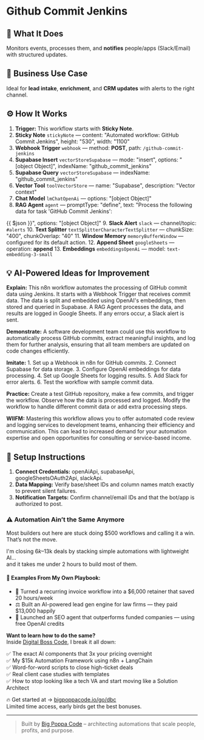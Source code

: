 # Github Commit Jenkins
  ## 🚀 What It Does
  Monitors events, processes them, and **notifies** people/apps (Slack/Email) with structured updates.
  
  ## 💼 Business Use Case
  Ideal for **lead intake**, **enrichment**, and **CRM updates** with alerts to the right channel.
  
  ## ⚙️ How It Works
  1. **Trigger:** This workflow starts with **Sticky Note**.
  2. **Sticky Note** `stickyNote` — content: "Automated workflow: GitHub Commit Jenkins", height: "530", width: "1100"
3. **Webhook Trigger** `webhook` — method: **POST**, path: `/github-commit-jenkins`
4. **Supabase Insert** `vectorStoreSupabase` — mode: "insert", options: "[object Object]", indexName: "github_commit_jenkins"
5. **Supabase Query** `vectorStoreSupabase` — indexName: "github_commit_jenkins"
6. **Vector Tool** `toolVectorStore` — name: "Supabase", description: "Vector context"
7. **Chat Model** `lmChatOpenAi` — options: "[object Object]"
8. **RAG Agent** `agent` — promptType: "define", text: "Process the following data for task 'GitHub Commit Jenkins':

{{ $json }}", options: "[object Object]"
9. **Slack Alert** `slack` — channel/topic: `#alerts`
10. **Text Splitter** `textSplitterCharacterTextSplitter` — chunkSize: "400", chunkOverlap: "40"
11. **Window Memory** `memoryBufferWindow` — configured for its default action.
12. **Append Sheet** `googleSheets` — operation: **append**
13. **Embeddings** `embeddingsOpenAi` — model: `text-embedding-3-small`
  
  ## 💡 AI-Powered Ideas for Improvement
  **Explain:** This n8n workflow automates the processing of GitHub commit data using Jenkins. It starts with a Webhook Trigger that receives commit data. The data is split and embedded using OpenAI's embeddings, then stored and queried in Supabase. A RAG Agent processes the data, and results are logged in Google Sheets. If any errors occur, a Slack alert is sent.

**Demonstrate:** A software development team could use this workflow to automatically process GitHub commits, extract meaningful insights, and log them for further analysis, ensuring that all team members are updated on code changes efficiently.

**Imitate:** 1. Set up a Webhook in n8n for GitHub commits. 2. Connect Supabase for data storage. 3. Configure OpenAI embeddings for data processing. 4. Set up Google Sheets for logging results. 5. Add Slack for error alerts. 6. Test the workflow with sample commit data.

**Practice:** Create a test GitHub repository, make a few commits, and trigger the workflow. Observe how the data is processed and logged. Modify the workflow to handle different commit data or add extra processing steps.

**WIIFM:** Mastering this workflow allows you to offer automated code review and logging services to development teams, enhancing their efficiency and communication. This can lead to increased demand for your automation expertise and open opportunities for consulting or service-based income.
  
  ## 🔧 Setup Instructions
  1. **Connect Credentials:** openAiApi, supabaseApi, googleSheetsOAuth2Api, slackApi.
2. **Data Mapping:** Verify base/sheet IDs and column names match exactly to prevent silent failures.
3. **Notification Targets:** Confirm channel/email IDs and that the bot/app is authorized to post.
  
### ⚠️ Automation Ain’t the Same Anymore

Most builders out here are stuck doing $500 workflows and calling it a win.  
That’s not the move.  

I'm closing $6k–$13k deals by stacking simple automations with lightweight AI...  
and it takes me under 2 hours to build most of them.

#### 🧠 Examples From My Own Playbook:
- 🔁 Turned a recurring invoice workflow into a $6,000 retainer that saved 20 hours/week  
- ⚖️ Built an AI-powered lead gen engine for law firms — they paid $13,000 happily  
- 🚀 Launched an SEO agent that outperforms funded companies — using free OpenAI credits  

**Want to learn how to do the same?**  
Inside [Digital Boss Code](https://bigpoppacode.io/go/dbc), I break it all down:

✅ The exact AI components that 3x your pricing overnight  
✅ My $15k Automation Framework using n8n + LangChain  
✅ Word-for-word scripts to close high-ticket deals  
✅ Real client case studies with templates  
✅ How to stop looking like a tech VA and start moving like a Solution Architect  

🔥 Get started at → [bigpoppacode.io/go/dbc](https://bigpoppacode.io/go/dbc)  
Limited time access, early birds get the best bonuses.

---
> Built by [Big Poppa Code](https://bigpoppacode.io) – architecting automations that scale people, profits, and purpose.
  